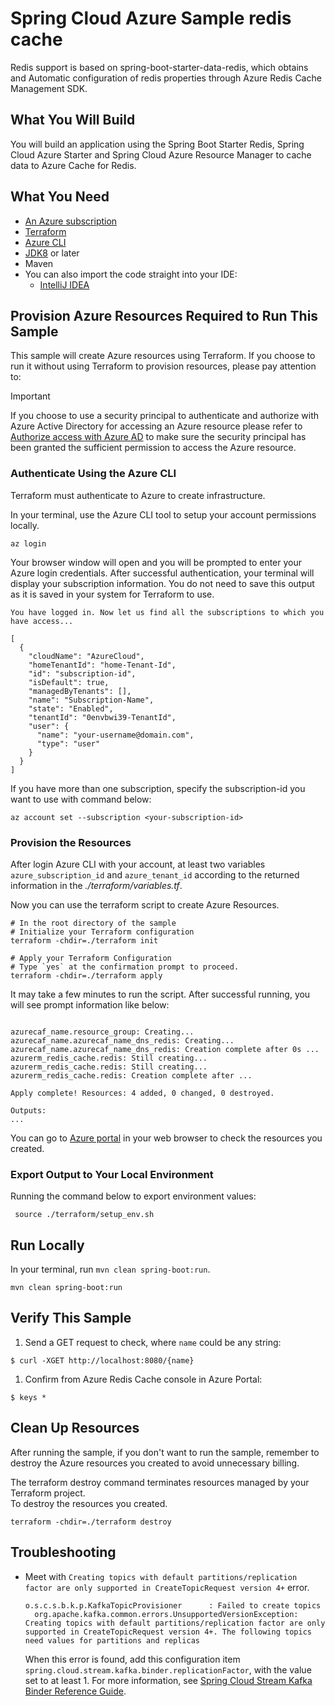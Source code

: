 # Spring Cloud Azure Sample redis cache

Redis support is based on spring-boot-starter-data-redis, which obtains and
Automatic configuration of redis properties through Azure Redis Cache Management SDK.

## What You Will Build
You will build an application using the Spring Boot Starter Redis, Spring Cloud Azure Starter and Spring Cloud Azure Resource Manager to cache data to Azure Cache for Redis.

## What You Need

- [An Azure subscription](https://azure.microsoft.com/free/)
- [Terraform](https://www.terraform.io/)
- [Azure CLI](https://docs.microsoft.com/cli/azure/install-azure-cli)
- [JDK8](https://www.oracle.com/java/technologies/downloads/) or later
- Maven
- You can also import the code straight into your IDE:
    - [IntelliJ IDEA](https://www.jetbrains.com/idea/download)

## Provision Azure Resources Required to Run This Sample
This sample will create Azure resources using Terraform. If you choose to run it without using Terraform to provision resources, please pay attention to:
> [!IMPORTANT]  
> If you choose to use a security principal to authenticate and authorize with Azure Active Directory for accessing an Azure resource
> please refer to [Authorize access with Azure AD](https://microsoft.github.io/spring-cloud-azure/docs/current/reference/html/index.html#authorize-access-with-azure-active-directory) to make sure the security principal has been granted the sufficient permission to access the Azure resource.

### Authenticate Using the Azure CLI
Terraform must authenticate to Azure to create infrastructure.

In your terminal, use the Azure CLI tool to setup your account permissions locally.

```shell
az login
```

Your browser window will open and you will be prompted to enter your Azure login credentials. After successful authentication, your terminal will display your subscription information. You do not need to save this output as it is saved in your system for Terraform to use.

```shell
You have logged in. Now let us find all the subscriptions to which you have access...

[
  {
    "cloudName": "AzureCloud",
    "homeTenantId": "home-Tenant-Id",
    "id": "subscription-id",
    "isDefault": true,
    "managedByTenants": [],
    "name": "Subscription-Name",
    "state": "Enabled",
    "tenantId": "0envbwi39-TenantId",
    "user": {
      "name": "your-username@domain.com",
      "type": "user"
    }
  }
]
```

If you have more than one subscription, specify the subscription-id you want to use with command below:
```shell
az account set --subscription <your-subscription-id>
```

### Provision the Resources

After login Azure CLI with your account, at least two variables `azure_subscription_id` and `azure_tenant_id` according to the returned information in the *./terraform/variables.tf*.

Now you can use the terraform script to create Azure Resources.

```shell
# In the root directory of the sample
# Initialize your Terraform configuration
terraform -chdir=./terraform init

# Apply your Terraform Configuration
# Type `yes` at the confirmation prompt to proceed.
terraform -chdir=./terraform apply
```

It may take a few minutes to run the script. After successful running, you will see prompt information like below:

```shell

azurecaf_name.resource_group: Creating...
azurecaf_name.azurecaf_name_dns_redis: Creating...
azurecaf_name.azurecaf_name_dns_redis: Creation complete after 0s ...
azurerm_redis_cache.redis: Still creating...
azurerm_redis_cache.redis: Still creating...
azurerm_redis_cache.redis: Creation complete after ...

Apply complete! Resources: 4 added, 0 changed, 0 destroyed.

Outputs:
...

```

You can go to [Azure portal](https://ms.portal.azure.com/) in your web browser to check the resources you created.

### Export Output to Your Local Environment
Running the command below to export environment values:

```shell
 source ./terraform/setup_env.sh
```

## Run Locally

In your terminal, run `mvn clean spring-boot:run`.


```shell
mvn clean spring-boot:run
```

## Verify This Sample


1. Send a GET request to check, where `name` could be any string:

```shell
$ curl -XGET http://localhost:8080/{name}
```

1. Confirm from Azure Redis Cache console in Azure Portal:

```shell
$ keys *
```


## Clean Up Resources
After running the sample, if you don't want to run the sample, remember to destroy the Azure resources you created to avoid unnecessary billing.

The terraform destroy command terminates resources managed by your Terraform project.   
To destroy the resources you created.

```shell
terraform -chdir=./terraform destroy
```

## Troubleshooting

- Meet with  `Creating topics with default partitions/replication factor are only supported in CreateTopicRequest version 4+` error.

  ```text
  o.s.c.s.b.k.p.KafkaTopicProvisioner      : Failed to create topics
    org.apache.kafka.common.errors.UnsupportedVersionException: Creating topics with default partitions/replication factor are only supported in CreateTopicRequest version 4+. The following topics need values for partitions and replicas
  ```

  When this error is found, add this configuration item `spring.cloud.stream.kafka.binder.replicationFactor`, with the value set to at least 1. For more information, see [Spring Cloud Stream Kafka Binder Reference Guide](https://docs.spring.io/spring-cloud-stream-binder-kafka/docs/current/reference/html/spring-cloud-stream-binder-kafka.html).

